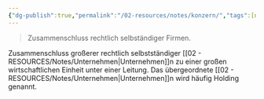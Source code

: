 ```yaml
---
{"dg-publish":true,"permalink":"/02-resources/notes/konzern/","tags":[null],"noteIcon":"","updated":"2024-07-04T11:38:16.777+02:00"}
---
```


>Zusammenschluss rechtlich selbständiger Firmen.

Zusammenschluss großerer rechtlich selbstständiger [[02 - RESOURCES/Notes/Unternehmen\|Unternehmen]]n zu einer großen wirtschaftlichen Einheit unter einer Leitung. Das übergeordnete [[02 - RESOURCES/Notes/Unternehmen\|Unternehmen]]n wird häufig Holding genannt.